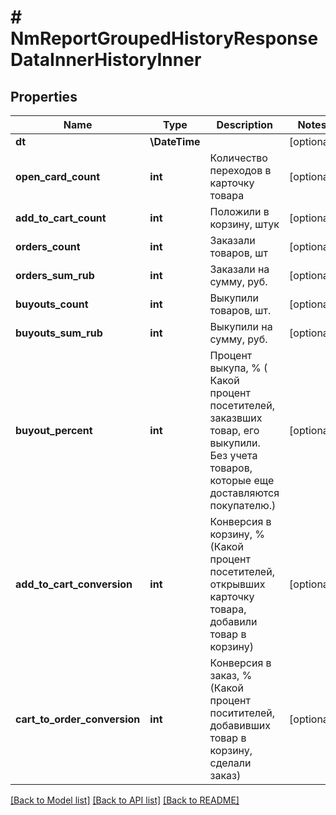 # # NmReportGroupedHistoryResponseDataInnerHistoryInner

## Properties

Name | Type | Description | Notes
------------ | ------------- | ------------- | -------------
**dt** | **\DateTime** |  | [optional]
**open_card_count** | **int** | Количество переходов в карточку товара | [optional]
**add_to_cart_count** | **int** | Положили в корзину, штук | [optional]
**orders_count** | **int** | Заказали товаров, шт | [optional]
**orders_sum_rub** | **int** | Заказали на сумму, руб. | [optional]
**buyouts_count** | **int** | Выкупили товаров, шт. | [optional]
**buyouts_sum_rub** | **int** | Выкупили на сумму, руб. | [optional]
**buyout_percent** | **int** | Процент выкупа, % ( Какой процент посетителей, заказвших товар, его выкупили. Без учета товаров, которые еще доставляются покупателю.) | [optional]
**add_to_cart_conversion** | **int** | Конверсия в корзину, % (Какой процент посетителей, открывших карточку товара, добавили товар в корзину) | [optional]
**cart_to_order_conversion** | **int** | Конверсия в заказ, % (Какой процент поситителей, добавивших товар в корзину, сделали заказ) | [optional]

[[Back to Model list]](../../README.md#models) [[Back to API list]](../../README.md#endpoints) [[Back to README]](../../README.md)
